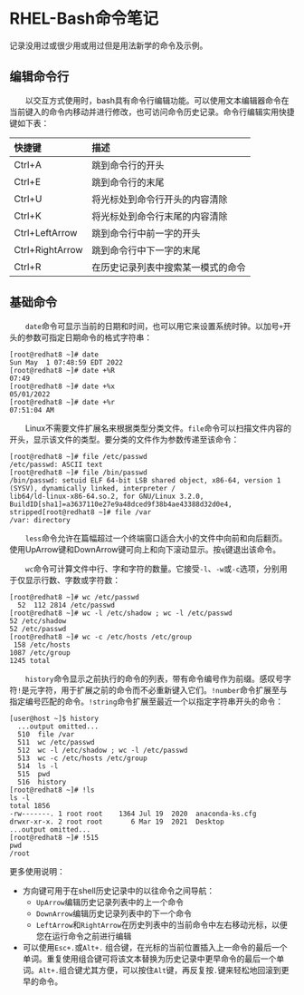 # RHEL-Bash命令笔记
记录没用过或很少用或用过但是用法新学的命令及示例。
## 编辑命令行
&#8195;&#8195;以交互方式使用时，bash具有命令行编辑功能。可以使用文本编辑器命令在当前键入的命令内移动并进行修改，也可访问命令历史记录。命令行编辑实用快捷键如下表：

快捷键|描述
:---|:---
Ctrl+A|跳到命令行的开头
Ctrl+E|跳到命令行的末尾
Ctrl+U|将光标处到命令行开头的内容清除
Ctrl+K|将光标处到命令行末尾的内容清除
Ctrl+LeftArrow|跳到命令行中前一字的开头
Ctrl+RightArrow|跳到命令行中下一字的末尾
Ctrl+R|在历史记录列表中搜索某一模式的命令

## 基础命令
&#8195;&#8195;`date`命令可显示当前的日期和时间，也可以用它来设置系统时钟。以加号`+`开头的参数可指定日期命令的格式字符串：
```
[root@redhat8 ~]# date
Sun May  1 07:48:59 EDT 2022
[root@redhat8 ~]# date +%R
07:49
[root@redhat8 ~]# date +%x
05/01/2022
[root@redhat8 ~]# date +%r
07:51:04 AM
```
&#8195;&#8195;Linux不需要文件扩展名来根据类型分类文件。`file`命令可以扫描文件内容的开头，显示该文件的类型。要分类的文件作为参数传递至该命令：
```
[root@redhat8 ~]# file /etc/passwd
/etc/passwd: ASCII text
[root@redhat8 ~]# file /bin/passwd
/bin/passwd: setuid ELF 64-bit LSB shared object, x86-64, version 1 (SYSV), dynamically linked, interpreter /
lib64/ld-linux-x86-64.so.2, for GNU/Linux 3.2.0, BuildID[sha1]=a3637110e27e9a48dced9f38b4ae43388d32d0e4, stripped[root@redhat8 ~]# file /var
/var: directory
```
&#8195;&#8195;`less`命令允许在篇幅超过一个终端窗口适合大小的文件中向前和向后翻页。使用UpArrow键和DownArrow键可向上和向下滚动显示。按`q`键退出该命令。

&#8195;&#8195;`wc`命令可计算文件中行、字和字符的数量。它接受`-l`、`-w`或`-c`选项，分别用于仅显示行数、字数或字符数：
```
[root@redhat8 ~]# wc /etc/passwd
  52  112 2814 /etc/passwd
[root@redhat8 ~]# wc -l /etc/shadow ; wc -l /etc/passwd
52 /etc/shadow
52 /etc/passwd
[root@redhat8 ~]# wc -c /etc/hosts /etc/group
 158 /etc/hosts
1087 /etc/group
1245 total
```
&#8195;&#8195;`history`命令显示之前执行的命令的列表，带有命令编号作为前缀。感叹号字符`!`是元字符，用于扩展之前的命令而不必重新键入它们。`!number`命令扩展至与指定编号匹配的命令。`!string`命令扩展至最近一个以指定字符串开头的命令：
```
[user@host ~]$ history
  ...output omitted...
  510  file /var
  511  wc /etc/passwd
  512  wc -l /etc/shadow ; wc -l /etc/passwd
  513  wc -c /etc/hosts /etc/group
  514  ls -l
  515  pwd
  516  history
[root@redhat8 ~]# !ls
ls -l
total 1856
-rw-------. 1 root root    1364 Jul 19  2020  anaconda-ks.cfg
drwxr-xr-x. 2 root root       6 Mar 19  2021  Desktop
...output omitted...
[root@redhat8 ~]# !515
pwd
/root
```
更多使用说明：
- 方向键可用于在shell历史记录中的以往命令之间导航：
    - `UpArrow`编辑历史记录列表中的上一个命令
    - `DownArrow`编辑历史记录列表中的下一个命令
    - `LeftArrow`和`RightArrow`在历史列表中的当前命令中左右移动光标，以便您在运行命令之前进行编辑
- 可以使用`Esc+.`或`Alt+.` 组合键，在光标的当前位置插入上一命令的最后一个单词。重复使用组合键可将该文本替换为历史记录中更早命令的最后一个单词。`Alt+.`组合键尤其方便，可以按住`Alt`键，再反复按`.`键来轻松地回滚到更早的命令。 

